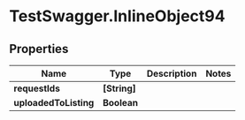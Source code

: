 # TestSwagger.InlineObject94

## Properties

Name | Type | Description | Notes
------------ | ------------- | ------------- | -------------
**requestIds** | **[String]** |  | 
**uploadedToListing** | **Boolean** |  | 



